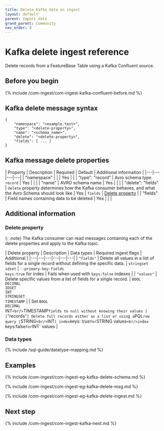 ```yaml
---
title: Delete Kafka data on ingest
layout: default
parent: Import data
grand_parent: Community
nav_order: 8
---
```


# Kafka delete ingest reference

Delete records from a FeatureBase Table using a Kafka Confluent source.

## Before you begin

{% include /com-ingest/com-ingest-kafka-confluent-before.md %}

## Kafka delete message syntax
```
{
    "namespace": "<example.test>",
    "type": "<delete-property>",
    "name": "<schema_name>",
    "delete": "<delete-property>",
    "fields": [ ... ]
}
```

## Kafka message delete properties

| Property | Description | Required | Default | Additional information |
|---|---|---|---|
| "namespace" |  |  | Yes |  |
| "type": "record" | Avro schema type `record` | Yes |  |  |
| "name" | AVRO schema name | Yes |  |  |
| "delete": "fields" | `delete` property determines how the Kafka consumer behaves, and what the Avro Schema should look like | Yes | `fields` | [Delete property](#delete-property) |
| "fields" | Field names containing data to be deleted | Yes |  |  |

## Additional information

### Delete property

{: .note}
The Kafka consumer can read messages containing each of the delete properties and apply to the Kafka topic.

| Delete property | Description | Data types | Required ingest flags | Additional |
|---|---|---|---|---|---|
| `"fields"` | Delete all values in a list of fields for a single record without defining the specific data. | `stringset`<br/>`idset` | `--primary-key-fields`<br/>`keys:true` for index | Fails when used with `keys:false` indexes |
| `"values"` | Delete specific values from a list of fields for a single record. | `BOOL`<br/>`DECIMAL`<br/>`IDSET`<br/>`INT`<br/>`STRINGSET`<br/>`TIMESTAMP` |  | Set `BOOL`<br/>`DECIMAL`<br/>INT`<br/>`TIMESTAMP` fields to null without knowing their values |
| `"records"` | Delete full records either as a list or using a `PQL` row query | `STRING`<br/>`INT` | index `keys: true` for `STRING values`<br/>index `keys:false` for `INT` values |

### Data types

{% include /sql-guide/datatype-mapping.md %}

## Examples

{% include /com-ingest/com-ingest-eg-kafka-delete-schema.md %}

{% include /com-ingest/com-ingest-eg-kafka-delete-msg.md %}

{% include /com-ingest/com-ingest-eg-kafka-delete-ingest.md %}

## Next step

{% include /com-ingest/com-ingest-kafka-next.md %}
